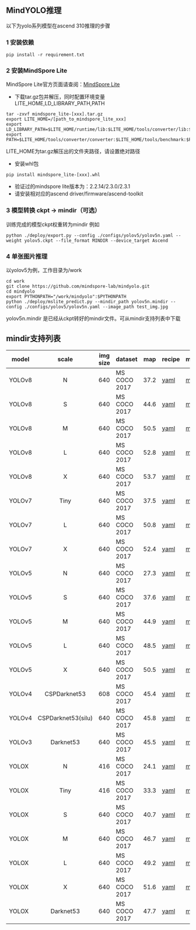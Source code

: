 ##  MindYOLO推理

以下为yolo系列模型在ascend 310推理的步骤

### 1 安装依赖
   ```shell
   pip install -r requirement.txt
   ```

### 2 安装MindSpore Lite
   MindSpore Lite官方页面请查阅：[MindSpore Lite](https://mindspore.cn/lite) <br>
   - 下载tar.gz包并解压，同时配置环境变量LITE_HOME,LD_LIBRARY_PATH,PATH
   ```shell
   tar -zxvf mindspore_lite-[xxx].tar.gz
   export LITE_HOME=/[path_to_mindspore_lite_xxx]
   export LD_LIBRARY_PATH=$LITE_HOME/runtime/lib:$LITE_HOME/tools/converter/lib:$LD_LIBRARY_PATH
   export PATH=$LITE_HOME/tools/converter/converter:$LITE_HOME/tools/benchmark:$PATH
   ```
   LITE_HOME为tar.gz解压出的文件夹路径，请设置绝对路径
   - 安装whl包
   ```shell
   pip install mindspore_lite-[xxx].whl
   ```
 - 验证过的mindspore lite版本为：2.2.14/2.3.0/2.3.1
 - 请安装相对应的ascend driver/firmware/ascend-toolkit
### 3 模型转换 ckpt -> mindir（可选）
   训练完成的模型ckpt权重转为mindir
   例如
   ```shell
   python ./deploy/export.py --config ./configs/yolov5/yolov5n.yaml --weight yolov5.ckpt --file_format MINDIR --device_target Ascend
   ```

### 4 单张图片推理

  以yolov5为例，工作目录为/work

   ```shell
   cd work
   git clone https://github.com/mindspore-lab/mindyolo.git
   cd mindyolo
   export PYTHONPATH="/work/mindyolo":$PYTHONPATH
   python ./deploy/mslite_predict.py --mindir_path yolov5n.mindir --config ./configs/yolov5/yolov5n.yaml --image_path test_img.jpg
   ```
  yolov5n.mindir 是已经从ckpt转好的mindir文件。可从mindir支持列表中下载

## mindir支持列表

| model  | scale | img size | dataset | map| recipe | mindir|
|--------|:-----:|-----|--------|--------|--------|-------|
| YOLOv8 | N | 640 | MS COCO 2017 | 37.2 | [yaml](https://github.com/mindspore-lab/mindyolo/blob/master/configs/yolov8/yolov8n.yaml) | [mindir](https://download.mindspore.cn/toolkits/mindyolo/yolov8/yolov8-n_500e_mAP372-cc07f5bd-36a7ffec.mindir) |
| YOLOv8 | S  | 640  | MS COCO 2017 | 44.6 | [yaml](https://github.com/mindspore-lab/mindyolo/blob/master/configs/yolov8/yolov8s.yaml) | [mindir](https://download.mindspore.cn/toolkits/mindyolo/yolov8/yolov8-s_500e_mAP446-3086f0c9-137e9384.mindir) |
| YOLOv8 | M  | 640  | MS COCO 2017 | 50.5 | [yaml](https://github.com/mindspore-lab/mindyolo/blob/master/configs/yolov8/yolov8m.yaml) |[mindir](https://download.mindspore.cn/toolkits/mindyolo/yolov8/yolov8-m_500e_mAP505-8ff7a728-e21c252b.mindir) |
| YOLOv8 | L | 640 | MS COCO 2017 | 52.8  | [yaml](https://github.com/mindspore-lab/mindyolo/blob/master/configs/yolov8/yolov8l.yaml) | [mindir](https://download.mindspore.cn/toolkits/mindyolo/yolov8/yolov8-l_500e_mAP528-6e96d6bb-55db59b4.mindir) |
| YOLOv8 | X  | 640 | MS COCO 2017 | 53.7 | [yaml](https://github.com/mindspore-lab/mindyolo/blob/master/configs/yolov8/yolov8x.yaml) | [mindir](https://download.mindspore.cn/toolkits/mindyolo/yolov8/yolov8-x_500e_mAP537-b958e1c7-2a034e2c.mindir) |
| YOLOv7 | Tiny | 640 | MS COCO 2017 | 37.5  | [yaml](https://github.com/mindspore-lab/mindyolo/blob/master/configs/yolov7/yolov7-tiny.yaml) |[mindir](https://download.mindspore.cn/toolkits/mindyolo/yolov7/yolov7-tiny_300e_mAP375-d8972c94-c550e241.mindir)      |
| YOLOv7 | L | 640  | MS COCO 2017 | 50.8    | [yaml](https://github.com/mindspore-lab/mindyolo/blob/master/configs/yolov7/yolov7.yaml)  | [mindir](https://download.mindspore.cn/toolkits/mindyolo/yolov7/yolov7_300e_mAP508-734ac919-6d65d27c.mindir)           |
| YOLOv7 | X  | 640  | MS COCO 2017 | 52.4   | [yaml](https://github.com/mindspore-lab/mindyolo/blob/master/configs/yolov7/yolov7-x.yaml) | [mindir](https://download.mindspore.cn/toolkits/mindyolo/yolov7/yolov7-x_300e_mAP524-e2f58741-583e624b.mindir)        |
| YOLOv5 | N  | 640 | MS COCO 2017 | 27.3  | [yaml](https://github.com/mindspore-lab/mindyolo/blob/master/configs/yolov5/yolov5n.yaml)     |[mindir](https://download.mindspore.cn/toolkits/mindyolo/yolov5/yolov5n_300e_mAP273-9b16bd7b-bd03027b.mindir)         |
| YOLOv5 | S  | 640 | MS COCO 2017 | 37.6   | [yaml](https://github.com/mindspore-lab/mindyolo/blob/master/configs/yolov5/yolov5s.yaml)    |[mindir](https://download.mindspore.cn/toolkits/mindyolo/yolov5/yolov5s_300e_mAP376-860bcf3b-c105deb6.mindir)         |
| YOLOv5 | M   | 640 | MS COCO 2017 | 44.9  | [yaml](https://github.com/mindspore-lab/mindyolo/blob/master/configs/yolov5/yolov5m.yaml)    | [mindir](https://download.mindspore.cn/toolkits/mindyolo/yolov5/yolov5m_300e_mAP449-e7bbf695-b1525c76.mindir)         |
| YOLOv5 | L | 640 | MS COCO 2017 | 48.5   | [yaml](https://github.com/mindspore-lab/mindyolo/blob/master/configs/yolov5/yolov5l.yaml)     | [mindir](https://download.mindspore.cn/toolkits/mindyolo/yolov5/yolov5l_300e_mAP485-a28bce73-d4e437c2.mindir)         |
| YOLOv5 | X  | 640 | MS COCO 2017 | 50.5   | [yaml](https://github.com/mindspore-lab/mindyolo/blob/master/configs/yolov5/yolov5x.yaml)     | [mindir](https://download.mindspore.cn/toolkits/mindyolo/yolov5/yolov5x_300e_mAP505-97d36ddc-cae885cf.mindir)         |
| YOLOv4 | CSPDarknet53 | 608 | MS COCO 2017 | 45.4    | [yaml](https://github.com/mindspore-lab/mindyolo/blob/master/configs/yolov4/yolov4.yaml) | [mindir](https://download.mindspore.cn/toolkits/mindyolo/yolov4/yolov4-cspdarknet53_320e_map454-50172f93-cf2b8452.mindir) |
| YOLOv4 | CSPDarknet53(silu) | 640       | MS COCO 2017 | 45.8  | [yaml](https://github.com/mindspore-lab/mindyolo/blob/master/configs/yolov4/yolov4-silu.yaml)      | [mindir](https://download.mindspore.cn/toolkits/mindyolo/yolov4/yolov4-cspdarknet53_silu_320e_map458-bdfc3205-a0844d9f.mindir) |
| YOLOv3 | Darknet53 | 640       | MS COCO 2017 | 45.5   | [yaml](https://github.com/mindspore-lab/mindyolo/blob/master/configs/yolov3/yolov3.yaml) | [mindir](https://download.mindspore.cn/toolkits/mindyolo/yolov3/yolov3-darknet53_300e_mAP455-adfb27af-335965fc.mindir)  |
| YOLOX  | N | 416       | MS COCO 2017 | 24.1   | [yaml](https://github.com/mindspore-lab/mindyolo/blob/master/configs/yolox/yolox-nano.yaml)  | [mindir](https://download.mindspore.cn/toolkits/mindyolo/yolox/yolox-n_300e_map241-ec9815e3-13b3ac7f.mindir)              |
| YOLOX  | Tiny| 416       | MS COCO 2017 | 33.3  | [yaml](https://github.com/mindspore-lab/mindyolo/blob/master/configs/yolox/yolox-tiny.yaml) |  [mindir](https://download.mindspore.cn/toolkits/mindyolo/yolox/yolox-tiny_300e_map333-e5ae3a2e-ff08fe48.mindir)              |
| YOLOX  | S   | 640  | MS COCO 2017 | 40.7   | [yaml](https://github.com/mindspore-lab/mindyolo/blob/master/configs/yolox/yolox-s.yaml)  | [mindir](https://download.mindspore.cn/toolkits/mindyolo/yolox/yolox-s_300e_map407-0983e07f-2f0f7762.mindir)                  |
| YOLOX  | M | 640  | MS COCO 2017 | 46.7   | [yaml](https://github.com/mindspore-lab/mindyolo/blob/master/configs/yolox/yolox-m.yaml)  | [mindir](https://download.mindspore.cn/toolkits/mindyolo/yolox/yolox-m_300e_map467-1db321ee-5a56d70e.mindir)                  |
| YOLOX  | L                  | 640       | MS COCO 2017 | 49.2 | [yaml](https://github.com/mindspore-lab/mindyolo/blob/master/configs/yolox/yolox-l.yaml)         | [mindir](https://download.mindspore.cn/toolkits/mindyolo/yolox/yolox-l_300e_map492-52a4ab80-e1c4f344.mindir)    |
| YOLOX  | X                 | 640       | MS COCO 2017 | 51.6   | [yaml](https://github.com/mindspore-lab/mindyolo/blob/master/configs/yolox/yolox-x.yaml)         | [mindir](https://download.mindspore.cn/toolkits/mindyolo/yolox/yolox-x_300e_map516-52216d90-e5c397bc.mindir)   |
| YOLOX  | Darknet53           | 640       | MS COCO 2017 | 47.7| [yaml](https://github.com/mindspore-lab/mindyolo/blob/master/configs/yolox/yolox-darknet53.yaml) | [mindir](https://download.mindspore.cn/toolkits/mindyolo/yolox/yolox-darknet53_300e_map477-b5fcaba9-d3380d02.mindir) 

<br>
